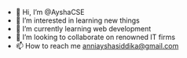 - 👋 Hi, I’m @AyshaCSE
- 👀 I’m interested in learning new things
- 🌱 I’m currently learning web development
- 💞️ I’m looking to collaborate on renowned IT firms
- 📫 How to reach me anniayshasiddika@gmail.com

<!---
AyshaCSE/AyshaCSE is a ✨ special ✨ repository because its `README.md` (this file) appears on your GitHub profile.
You can click the Preview link to take a look at your changes.
--->
